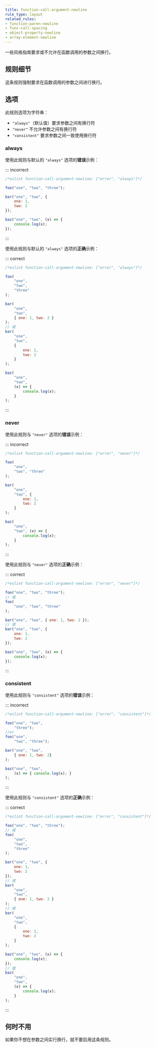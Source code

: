 ```yaml
---
title: function-call-argument-newline
rule_type: layout
related_rules:
- function-paren-newline
- func-call-spacing
- object-property-newline
- array-element-newline
---
```


一些风格指南要求或不允许在函数调用的参数之间换行。

## 规则细节

这条规则强制要求在函数调用的参数之间进行换行。

## 选项

此规则选项为字符串：

* `"always"`（默认值）要求参数之间有换行符
* `"never"` 不允许参数之间有换行符
* `"consistent"` 要求参数之间一致使用换行符

### always

使用此规则与默认的 `"always"` 选项的**错误**示例：

::: incorrect

```js
/*eslint function-call-argument-newline: ["error", "always"]*/

foo("one", "two", "three");

bar("one", "two", {
    one: 1,
    two: 2
});

baz("one", "two", (x) => {
    console.log(x);
});
```

:::

使用此规则与默认的 `"always"` 选项的**正确**示例：

::: correct

```js
/*eslint function-call-argument-newline: ["error", "always"]*/

foo(
    "one",
    "two",
    "three"
);

bar(
    "one",
    "two",
    { one: 1, two: 2 }
);
// 或
bar(
    "one",
    "two",
    {
        one: 1,
        two: 2
    }
);

baz(
    "one",
    "two",
    (x) => {
        console.log(x);
    }
);
```

:::

### never

使用此规则与 `"never"` 选项的**错误**示例：

::: incorrect

```js
/*eslint function-call-argument-newline: ["error", "never"]*/

foo(
    "one",
    "two", "three"
);

bar(
    "one",
    "two", {
        one: 1,
        two: 2
    }
);

baz(
    "one",
    "two", (x) => {
        console.log(x);
    }
);
```

:::

使用此规则与 `"never"` 选项的**正确**示例：

::: correct

```js
/*eslint function-call-argument-newline: ["error", "never"]*/

foo("one", "two", "three");
// 或
foo(
    "one", "two", "three"
);

bar("one", "two", { one: 1, two: 2 });
// 或
bar("one", "two", {
    one: 1,
    two: 2
});

baz("one", "two", (x) => {
    console.log(x);
});
```

:::

### consistent

使用此规则与 `"consistent"` 选项的**错误**示例：

::: incorrect

```js
/*eslint function-call-argument-newline: ["error", "consistent"]*/

foo("one", "two",
    "three");
//or
foo("one",
    "two", "three");

bar("one", "two",
    { one: 1, two: 2}
);

baz("one", "two",
    (x) => { console.log(x); }
);
```

:::

使用此规则与 `"consistent"` 选项的**正确**示例：

::: correct

```js
/*eslint function-call-argument-newline: ["error", "consistent"]*/

foo("one", "two", "three");
// 或
foo(
    "one",
    "two",
    "three"
);

bar("one", "two", {
    one: 1,
    two: 2
});
// 或
bar(
    "one",
    "two",
    { one: 1, two: 2 }
);
// 或
bar(
    "one",
    "two",
    {
        one: 1,
        two: 2
    }
);

baz("one", "two", (x) => {
    console.log(x);
});
// 或
baz(
    "one",
    "two",
    (x) => {
        console.log(x);
    }
);
```

:::

## 何时不用

如果你不想在参数之间实行换行，就不要启用这条规则。
